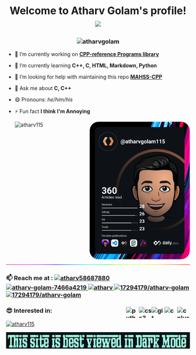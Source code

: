 <h1 align="center">
    Welcome to Atharv Golam's profile!
    <a href="https://git.io/typing-svg">
        <img
            src="https://readme-typing-svg.herokuapp.com?font=JetBrains+Mono&size=22&duration=5000&color=A100FF&center=true&vCenter=true&width=500&height=60&lines=Always+Learning+new+things;Developing+Real+World+Solutions!!" /></a>
</h1>

<h3 align="center">
    <img src="https://komarev.com/ghpvc/?username=atharv115&label=Hello Visitors 👋 A passionate rookie developer from India&style=plastic&color=9002e3" alt="atharvgolam"
        height="28em" />
</h3>

- 🔭 I’m currently working on [**CPP-reference Programs library**](https://github.com/Atharv115/MAHSS-CPP)
- 🌱 I’m currently learning **C++, C, HTML, Markdown, Python**
- 🤝 I’m looking for help with maintaining this repo [**MAHSS-CPP**](https://github.com/Atharv115/MAHSS-CPP)
- 💬 Ask me about **C, C++**
- 😄 Pronouns: *he/him/his*
- ⚡ Fun fact **I think I'm Annoying**
  
  <a href="https://app.daily.dev/atharvgolam115"><img align="right" src="https://github.com/Atharv115/Atharv115/blob/main/devcard.svg" width="275" alt="Atharv Golam's Dev Card" /></a>
<a href="https://github.com/anuraghazra/github-readme-stats"><img align="left" height="215em" src="https://github-readme-stats.vercel.app/api?username=atharv115&show_icons=true&include_all_commits=true&hide_border=true&theme=jolly&border_radius=30&line_height=28&icon_color=68f8f1&count_private=true"
            alt="atharv115" /></a>

![](https://github.com/donspablo/donspablo/blob/main/assets/bar.gif)
<h3><strong>📫 Reach me at : </strong>
<a href="https://twitter.com/Atharv_golam" target="blank"><img
            src="https://raw.githubusercontent.com/rahuldkjain/github-profile-readme-generator/master/src/images/icons/Social/twitter.svg"
            alt="atharv58687880" width="35" height="30" />
    </a>
    <a href="https://linkedin.com/in/atharv-golam-7466a4219" target="blank"><img
            src="https://cdn.jsdelivr.net/gh/devicons/devicon/icons/linkedin/linkedin-original.svg"
            alt="atharv-golam-7466a4219" width="35" height="30" />
    </a>
    <a href="https://dev.to/atharv" target="blank"><img 
            src="https://www.vectorlogo.zone/logos/devto/devto-icon.svg" alt="atharv" width="35" height="30" />
    </a>
    <a href="https://stackoverflow.com/users/17294179/atharv-golam" target="blank"><img src="https://raw.githubusercontent.com/rahuldkjain/github-profile-readme-generator/master/src/images/icons/Social/stack-overflow.svg"
            alt="17294179/atharv-golam" width="35" height="30" />
    </a>
    <a href="https://app.daily.dev/atharvgolam115" target="blank">
        <img src="https://daily-now-res.cloudinary.com/image/upload/v1614088267/landing/Daily.dev_logo.png"
            alt="17294179/atharv-golam" width="35" height="35" />
    </a></h3>

<h3><strong>😎 Interested in:</strong>
    <a href="https://www.w3schools.com/cpp/" target="_blank" rel="noreferrer">
        <img align="right" src="https://cdn.jsdelivr.net/gh/devicons/devicon/icons/cplusplus/cplusplus-plain.svg"
            alt="cplusplus" width="35" height="30" />
    </a>
    <a href="https://www.cprogramming.com/" target="_blank" rel="noreferrer">
        <img align="right" src="https://cdn.jsdelivr.net/gh/devicons/devicon/icons/c/c-plain.svg" alt="c" width="35"
            height="30" />
    </a>
    <a href="https://git-scm.com/" target="_blank" rel="noreferrer">
        <img align="right" src="https://cdn.jsdelivr.net/gh/devicons/devicon/icons/git/git-plain.svg" alt="git"
            width="35" height="30" />
    </a>
    <a href="https://www.w3schools.com/css/" target="_blank" rel="noreferrer">
        <img align="right" src="https://cdn.jsdelivr.net/gh/devicons/devicon/icons/css3/css3-plain-wordmark.svg"
            alt="css3" width="35" height="30" />
    </a>
    <a href="https://www.python.org" target="_blank" rel="noreferrer">
        <img align="right" src="https://cdn.jsdelivr.net/gh/devicons/devicon/icons/python/python-original.svg"
            alt="python" width="35" height="30" />
</h3>

<a href="https://github.com/ryo-ma/github-profile-trophy"><img align="center"
        src="https://github-profile-trophy.vercel.app/?username=atharv115&hide_border=true&no-bg=true&theme=dracula&margin-w=5&no-frame=true"
        alt="atharv115" height="125em" /></a>
        
<p align="center">
    <img src="https://github.com/Atharv115/Atharv115/blob/main/hRTPqQEl.gif" alt="This site is best viewed in Dark Mode"
        width="850em" height="45em" />
</p>
